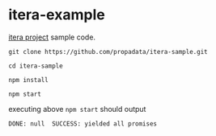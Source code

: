 # itera-example

[itera project](https://github.com/propadata/itera) sample code.


```
git clone https://github.com/propadata/itera-sample.git

cd itera-sample

npm install

npm start
```

executing above `npm start` should output<br/>

```
DONE: null  SUCCESS: yielded all promises
```


